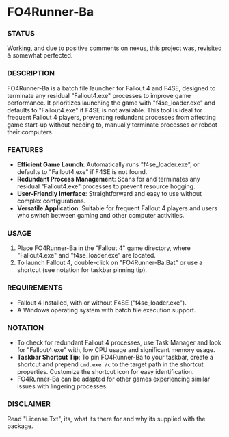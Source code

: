 # FO4Runner-Ba

### STATUS 
Working, and due to positive comments on nexus, this project was, revisited & somewhat perfected.

### DESCRIPTION
FO4Runner-Ba is a batch file launcher for Fallout 4 and F4SE, designed to terminate any residual "Fallout4.exe" processes to improve game performance. It prioritizes launching the game with "f4se_loader.exe" and defaults to "Fallout4.exe" if F4SE is not available. This tool is ideal for frequent Fallout 4 players, preventing redundant processes from affecting game start-up without needing to, manually terminate processes or reboot their computers.

### FEATURES
- **Efficient Game Launch**: Automatically runs "f4se_loader.exe", or defaults to "Fallout4.exe" if F4SE is not found.
- **Redundant Process Management**: Scans for and terminates any residual "Fallout4.exe" processes to prevent resource hogging.
- **User-Friendly Interface**: Straightforward and easy to use without complex configurations.
- **Versatile Application**: Suitable for frequent Fallout 4 players and users who switch between gaming and other computer activities.

### USAGE
1. Place FO4Runner-Ba in the "Fallout 4" game directory, where "Fallout4.exe" and "f4se_loader.exe" are located.
2. To launch Fallout 4, double-click on "FO4Runner-Ba.Bat" or use a shortcut (see notation for taskbar pinning tip).

### REQUIREMENTS
- Fallout 4 installed, with or without F4SE ("f4se_loader.exe").
- A Windows operating system with batch file execution support.

### NOTATION
- To check for redundant Fallout 4 processes, use Task Manager and look for "Fallout4.exe" with, low CPU usage and significant memory usage.
- **Taskbar Shortcut Tip**: To pin FO4Runner-Ba to your taskbar, create a shortcut and prepend `cmd.exe /c` to the target path in the shortcut properties. Customize the shortcut icon for easy identification.
- FO4Runner-Ba can be adapted for other games experiencing similar issues with lingering processes.

### DISCLAIMER
Read "License.Txt", its, what its there for and why its supplied with the package.
